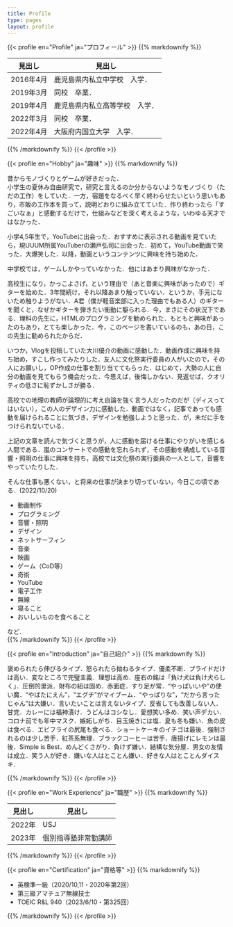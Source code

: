 ```yaml
---
title: Profile
type: pages
layout: profile
---
```

{{< profile en="Profile" ja="プロフィール" >}}
{{% markdownify %}}

| 見出し | 見出し |
| --- | --- |
| 2016年4月 | 鹿児島県内私立中学校　入学． |
| 2019年3月 | 同校　卒業． |
| 2019年4月 | 鹿児島県内私立高等学校　入学． |
| 2022年3月 | 同校　卒業． |
| 2022年4月 | 大阪府内国立大学　入学． |

{{% /markdownify %}}
{{< /profile >}}

{{< profile en="Hobby" ja="趣味" >}}
{{% markdownify %}}

昔からモノづくりとゲームが好きだった．  
小学生の夏休み自由研究で，研究と言えるのか分からないようなモノづくり（ただの工作）をしていた．一方，宿題をなるべく早く終わらせたいという思いもあり，市販の工作本を買って，説明どおりに組み立てていた．作り終わったら「すごいなぁ」と感動するだけで，仕組みなどを深く考えるような，いわゆる天才ではなかった．

小学4,5年生で，YouTubeに出会った．おすすめに表示される動画を見ていたら，現UUUM所属YouTuberの瀬戸弘司に出会った．初めて，YouTube動画で笑った．大爆笑した．以降，動画というコンテンツに興味を持ち始めた．

中学校では，ゲームしかやっていなかった．他にはあまり興味がなかった．

高校生になり，かっこよさげ，という理由で（あと音楽に興味があったので）ギターを始めた．3年間続け，それ以降あまり触っていない．というか，手元にないため触りようがない．A君（僕が軽音楽部に入った理由でもある人）のギターを聞くと，なぜかギターを弾きたい衝動に駆られる．今，まさにその状況下である．理科の先生に，HTMLのプログラミングを勧められた．もともと興味があったのもあり，とても楽しかった．今，このページを書いているのも，あの日，この先生に勧められたからだ．

いつか，Vlogを投稿していた大川優介の動画に感動した．動画作成に興味を持ち始め，すこし作ってみたりした．友人に文化祭実行委員の人がいたので，その人にお願いし，OP作成の仕事を割り当ててもらった．はじめて，大勢の人に自分の動画を見てもらう機会だった．今思えば，後悔しかない．見返せば，クオリティの低さに恥ずかしさが勝る．

高校での地理の教師が論理的に考え自論を強く言う人だったのだが（ディスってはいない），この人のデザイン力に感動した．動画ではなく，記事であっても感動を届けられることに気づき，デザインを勉強しようと思った．が，未だに手をつけられないでいる．

上記の文章を読んで気づくと思うが，人に感動を届ける仕事にやりがいを感じる人間である．嵐のコンサートでの感動を忘れられず，その感動を構成している音響・照明の仕事に興味を持ち，高校では文化祭の実行委員の一人として，音響をやっていたりした．

そんな仕事も悪くない，と将来の仕事が決まり切っていない，今日この頃である．(2022/10/20)

* 動画制作
* プログラミング
* 音響・照明
* デザイン
* ネットサーフィン
* 音楽
* 映画
* ゲーム（CoD等）
* 奇術
* YouTube
* 電子工作
* 無線
* 寝ること
* おいしいものを食べること

など．  
{{% /markdownify %}}
{{< /profile >}}

{{< profile en="Introduction" ja="自己紹介" >}}
{{% markdownify %}}

褒められたら伸びるタイプ．怒られたら拗ねるタイプ．優柔不断．プライドだけは高い．変なところで完璧主義．理想は高め．座右の銘は「負け犬は負け犬らしく」．圧倒的里派．財布の紐は固め．赤面症．すり足が常．“やっぱいいや”の使い魔．“やばたにえん”，“エグチ”がマイブーム．“やっぱりな”，“だから言ったじゃん”は大嫌い．言いたいことは言えないタイプ．反省しても改善しない人．甘党．カレーには福神漬け．うどんはコシなし．愛想笑い多め．笑い声デカい．コロナ前でも年中マスク．嫉妬しがち．目玉焼きには塩．夏も冬も嫌い．魚の皮は食べる．エビフライの尻尾も食べる．ショートケーキのイチゴは最後．強制されるのは少し苦手．紅茶系無理．ブラックコーヒーは苦手．唐揚げにレモンは最後．Simple is Best．めんどくさがり．負けず嫌い．結構な気分屋．男女の友情は成立．笑う人が好き．嫌いな人はとことん嫌い．好きな人はとことんダイスキ．

{{% /markdownify %}}
{{< /profile >}}

{{< profile en="Work Experience" ja="職歴" >}}
{{% markdownify %}}

| 見出し | 見出し |
| --- | --- |
| 2022年 | USJ |
| 2023年 | 個別指導塾非常勤講師 |

{{% /markdownify %}}
{{< /profile >}}

{{< profile en="Certification" ja="資格等" >}}
{{% markdownify %}}

* 英検準一級（2020/10,11・2020年第2回）
* 第三級アマチュア無線技士
* TOEIC R&L 940（2023/6/10・第325回）

{{% /markdownify %}}
{{< /profile >}}
